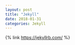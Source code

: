 ```yaml
---
layout: post
title: "Jekyll"
date: 2018-01-31
categories: Jekyll
---
```


{% link https://jekyllrb.com/  %}

